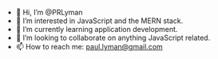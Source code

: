 - 👋 Hi, I’m @PRLyman
- 👀 I’m interested in JavaScript and the MERN stack.
- 🌱 I’m currently learning application development.
- 💞️ I’m looking to collaborate on anything JavaScript related.
- 📫 How to reach me: paul.lyman@gmail.com

<!---
PRLyman/PRLyman is a ✨ special ✨ repository because its `README.md` (this file) appears on your GitHub profile.
You can click the Preview link to take a look at your changes.
--->
